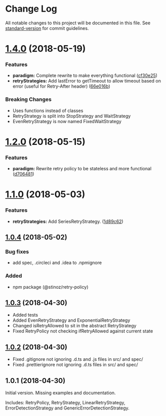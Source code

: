 # Change Log

All notable changes to this project will be documented in this file. See [standard-version](https://github.com/conventional-changelog/standard-version) for commit guidelines.

<a name="1.4.0"></a>
# [1.4.0](https://github.com/stijnbuurman/retry-policy/compare/v1.2.0...v1.4.0) (2018-05-19)


### Features

* **paradigm:** Complete rewrite to make everything functional ([cf30e25](https://github.com/stijnbuurman/retry-policy/commit/cf30e25))
* **retryStrategies:** Add lastError to getTimeout to allow timeout based on error (useful for Retry-After header) ([66e016b](https://github.com/stijnbuurman/retry-policy/commit/66e016b))

### Breaking Changes
* Uses functions instead of classes
* RetryStrategy is split into StopStrategy and WaitStrategy
* EvenRetryStrategy is now named FixedWaitStrategy


<a name="1.2.0"></a>
# [1.2.0](https://github.com/stijnbuurman/retry-policy/compare/1.1.0...1.2.0) (2018-05-15)


### Features

* **paradigm:** Rewrite retry policy to be stateless and more functional ([d706481](https://github.com/stijnbuurman/retry-policy/commit/d706481))



<a name="1.1.0"></a>
# [1.1.0](https://github.com/stijnbuurman/retry-policy/compare/v1.0.2...v1.1.0) (2018-05-03)


### Features

* **retryStrategies:** Add SeriesRetryStrategy. ([1d89c62](https://github.com/stijnbuurman/retry-policy/commit/1d89c62))



<a name="1.0.4"></a>
## [1.0.4](https://github.com/stijnbuurman/retry-policy/compare/v1.0.2...v1.0.4) (2018-05-02)
### Bug fixes
- add spec, .circleci and .idea to .npmignore

### Added
- npm package (@stinoz/retry-policy)


<a name="1.0.3"></a>
## [1.0.3](https://github.com/stijnbuurman/retry-policy/compare/v1.0.2...v1.0.3) (2018-04-30)
- Added tests
- Added EvenRetryStrategy and ExponentialRetryStrategy
- Changed isRetryAllowed to sit in the abstract RetryStrategy
- Fixed RetryPolicy not checking ifRetryAllowed against current state


<a name="1.0.2"></a>
## [1.0.2](https://github.com/stijnbuurman/retry-policy/compare/v1.0.1...v1.0.2) (2018-04-30)
- Fixed .gitignore not ignoring .d.ts and .js files in src/ and spec/
- Fixed .prettierignore not ignoring .d.ts files in src/ and spec/


<a name="1.0.1"></a>
## 1.0.1 (2018-04-30)
Initial version. Missing examples and documentation.

Includes: RetryPolicy, RetryStrategy, LinearRetryStrategy, ErrorDetectionStrategy and GenericErrorDetectionStrategy.